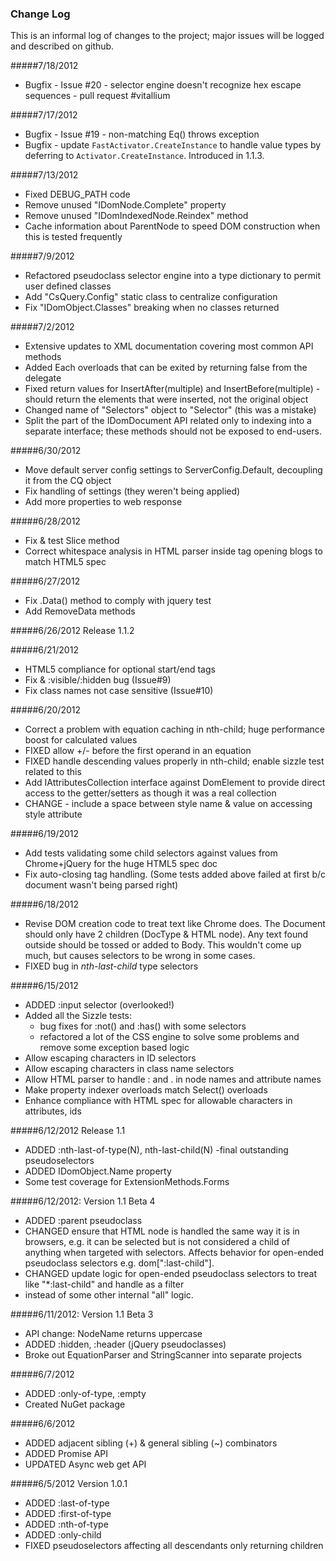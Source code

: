 ### Change Log

This is an informal log of changes to the project; major issues will be logged and described on github.

#####7/18/2012

- Bugfix - Issue #20 - selector engine doesn't recognize hex escape sequences - pull request #vitallium

#####7/17/2012

- Bugfix - Issue #19 - non-matching Eq() throws exception
- Bugfix - update `FastActivator.CreateInstance` to handle value types by deferring to `Activator.CreateInstance`. Introduced in 1.1.3.

#####7/13/2012

- Fixed DEBUG_PATH code
- Remove unused "IDomNode.Complete" property
- Remove unused "IDomIndexedNode.Reindex" method
- Cache information about ParentNode to speed DOM construction when this is tested frequently

#####7/9/2012

- Refactored pseudoclass selector engine into a type dictionary to permit user defined classes
- Add "CsQuery.Config" static class to centralize configuration
- Fix "IDomObject.Classes" breaking when no classes returned

#####7/2/2012

- Extensive updates to XML documentation covering most common API methods
- Added Each overloads that can be exited by returning false from the delegate
- Fixed return values for InsertAfter(multiple) and InsertBefore(multiple) - should return the elements that were inserted, not the original object
- Changed name of "Selectors" object to "Selector" (this was a mistake)
- Split the part of the IDomDocument API related only to indexing into a separate interface; these methods should not be exposed to end-users.

#####6/30/2012

- Move default server config settings to ServerConfig.Default, decoupling it from the CQ object
- Fix handling of settings (they weren't being applied)
- Add more properties to web response

#####6/28/2012

- Fix & test Slice method
- Correct whitespace analysis in HTML parser inside tag opening blogs to match HTML5 spec

#####6/27/2012

- Fix .Data() method to comply with jquery test
- Add RemoveData methods

#####6/26/2012 Release 1.1.2

#####6/21/2012

- HTML5 compliance for optional start/end tags
- Fix <input type="hidden"> & :visible/:hidden bug (Issue#9)
- Fix class names not case sensitive (Issue#10)

#####6/20/2012

- Correct a problem with equation caching in nth-child; huge performance boost for calculated values
- FIXED allow +/- before the first operand in an equation
- FIXED handle descending values properly in nth-child; enable sizzle test related to this
- Add IAttributesCollection interface against DomElement to provide direct access to the getter/setters as though it was a real collection
- CHANGE - include a space between style name & value on accessing style attribute

#####6/19/2012

- Add tests validating some child selectors against values from Chrome+jQuery for the huge HTML5 spec doc
- Fix auto-closing tag handling. (Some tests added above failed at first b/c document wasn't being parsed right)


#####6/18/2012

- Revise DOM creation code to treat text like Chrome does. The Document should only have 2 children (DocType & HTML node). Any text found outside should be tossed or added to Body. This wouldn't come up much, but causes selectors to be wrong in some cases.
- FIXED bug in *nth-last-child* type selectors


#####6/15/2012

- ADDED :input selector (overlooked!)
- Added all the Sizzle tests:
	-   bug fixes for :not() and :has() with some selectors
	-   refactored a lot of the CSS engine to solve some problems and remove some exception based logic
- Allow escaping characters in ID selectors
- Allow escaping characters in class name selectors
- Allow HTML parser to handle : and . in node names and attribute names
- Make property indexer overloads match Select() overloads
- Enhance compliance with HTML spec for allowable characters in attributes, ids

#####6/12/2012 Release 1.1

- ADDED :nth-last-of-type(N), nth-last-child(N) -final outstanding pseudoselectors
- ADDED IDomObject.Name property
- Some test coverage for ExtensionMethods.Forms

#####6/12/2012: Version 1.1 Beta 4

- ADDED :parent pseudoclass
- CHANGED ensure that HTML node is handled the same way it is in browsers, e.g. it can be selected but is not considered a child of anything when targeted with selectors. Affects behavior for open-ended pseudoclass selectors e.g. dom[":last-child"].
- CHANGED update logic for open-ended pseudoclass selectors to treat like "*:last-child" and handle as a filter
-    instead of some other internal "all" logic.

#####6/11/2012: Version 1.1 Beta 3

- API change: NodeName returns uppercase
- ADDED :hidden, :header (jQuery pseudoclasses)
- Broke out EquationParser and StringScanner into separate projects

#####6/7/2012

- ADDED :only-of-type, :empty
- Created NuGet package


#####6/6/2012

- ADDED adjacent sibling (+) & general sibling (~) combinators
- ADDED Promise API
- UPDATED Async web get API


#####6/5/2012 Version 1.0.1

- ADDED :last-of-type
- ADDED :first-of-type
- ADDED :nth-of-type
- ADDED :only-child
- FIXED pseudoselectors affecting all descendants only returning children


